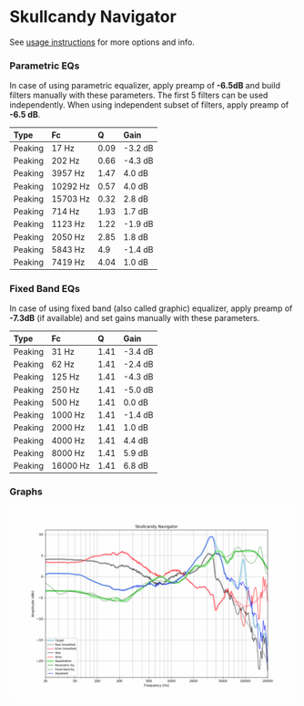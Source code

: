 # Skullcandy Navigator
See [usage instructions](https://github.com/jaakkopasanen/AutoEq#usage) for more options and info.

### Parametric EQs
In case of using parametric equalizer, apply preamp of **-6.5dB** and build filters manually
with these parameters. The first 5 filters can be used independently.
When using independent subset of filters, apply preamp of **-6.5 dB**.

| Type    | Fc       |    Q | Gain    |
|:--------|:---------|:-----|:--------|
| Peaking | 17 Hz    | 0.09 | -3.2 dB |
| Peaking | 202 Hz   | 0.66 | -4.3 dB |
| Peaking | 3957 Hz  | 1.47 | 4.0 dB  |
| Peaking | 10292 Hz | 0.57 | 4.0 dB  |
| Peaking | 15703 Hz | 0.32 | 2.8 dB  |
| Peaking | 714 Hz   | 1.93 | 1.7 dB  |
| Peaking | 1123 Hz  | 1.22 | -1.9 dB |
| Peaking | 2050 Hz  | 2.85 | 1.8 dB  |
| Peaking | 5843 Hz  | 4.9  | -1.4 dB |
| Peaking | 7419 Hz  | 4.04 | 1.0 dB  |

### Fixed Band EQs
In case of using fixed band (also called graphic) equalizer, apply preamp of **-7.3dB**
(if available) and set gains manually with these parameters.

| Type    | Fc       |    Q | Gain    |
|:--------|:---------|:-----|:--------|
| Peaking | 31 Hz    | 1.41 | -3.4 dB |
| Peaking | 62 Hz    | 1.41 | -2.4 dB |
| Peaking | 125 Hz   | 1.41 | -4.3 dB |
| Peaking | 250 Hz   | 1.41 | -5.0 dB |
| Peaking | 500 Hz   | 1.41 | 0.0 dB  |
| Peaking | 1000 Hz  | 1.41 | -1.4 dB |
| Peaking | 2000 Hz  | 1.41 | 1.0 dB  |
| Peaking | 4000 Hz  | 1.41 | 4.4 dB  |
| Peaking | 8000 Hz  | 1.41 | 5.9 dB  |
| Peaking | 16000 Hz | 1.41 | 6.8 dB  |

### Graphs
![](./Skullcandy%20Navigator.png)